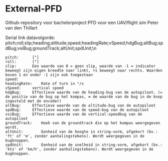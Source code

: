 # External-PFD
Github-repository voor bachelorproject PFD voor een UAV/flight sim
Peter van den Thillart

Serial link datavolgorde:
pitch;roll;slip;heading;altitude;speed;headingRate;vSpeed;hdgBug;altBug;spdBug;vsiBug;groundTrack;altUnit;spdUnit;\n

	pitch:		[°]
	roll:		[°]
	slip:		Een waarde van 0 = geen slip, waarde van -1 = indicator beweegt zijn eigen breedte naar linkt, +1 beweegt naar rechts. Waarden boven 1 en onder -1 zijn ook toegestaan
	speed:		
	headingRate:	Rate of turn in °/s
	vSpeed:		vertical speed
	hdgBug:		Effectieve waarde van de heading-bug van de autopiloot. (= de positie van de bug op het kompas, ≠ de waarde van de bug in de knop ingesteld met de encoder)
	altBug:		Effectieve waarde van de altitude-bug van de autopiloot
	spdBug:		Effectieve waarde van de speed-bug van de autopiloot
	vsiBug:		Effectieve waarde van de vertical-speedbug van de autopiloot
	groundTrack:	Hoek van de groundtrack die op het kompas weergegeven wordt.
	altUnit:		Eenheid van de hoogte in string-vorm, afgekort (bv.: 'ft' of 'm', zonder aanhalingstekens). Wordt weergegeven in de bugknoppen.
	spdUnit:		Eenheid van de snelheid in string-vorm, afgekort (bv.: 'kts' of 'km/h', zonder aanhalingstekens). Wordt weergegeven in de bugknoppen.
